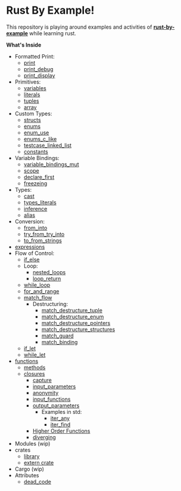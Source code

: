 

# Rust By Example!

This repository is playing around examples and activities of **[rust-by-example](https://doc.rust-lang.org/stable/rust-by-example/index.html)** while learning rust.

**What's Inside**
- Formatted Print:
    - [print](../master/src/print.rs)
	 - [print_debug](../master/src/debug.rs)
	 - [print_display](../master/src/display.rs)
- Primitives:
	- [variables](../master/src/variables.rs)
	 - [literals](../master/src/literals.rs)
	 - [tuples](../master/src/tuples.rs)
	 - [array](../master/src/array.rs)
- Custom Types:
	 - [structs](../master/src/structs.rs)
	 - [enums](../master/src/enums.rs)
	 - [enum_use](../master/src/enum_use.rs)
	 - [enums_c_like](../master/src/enums_c_like.rs)
	 - [testcase_linked_list](../master/src/testcase_linked_list.rs)
	 - [constants](../master/src/constants.rs)
- Variable Bindings:
	 - [variable_bindings_mut](../master/src/variable_bindings_mut.rs)
	 - [scope](../master/src/scope.rs)
	 - [declare_first](../master/src/declare_first.rs)
	 - [freezeing](../master/src/freezeing.rs)
- Types:
	 - [cast](../master/src/cast.rs)
	 - [types_literals](../master/src/types_literals.rs)
	 - [inference](../master/src/inference.rs)
	 - [alias](../master/src/alias.rs)
- Conversion:
	 - [from_into](../master/src/from_into.rs)
	 - [try_from_try_into](../master/src/try_from_try_into.rs) 
	 - [to_from_strings](../master/src/to_from_strings.rs)
- [expressions](../master/src/expressions.rs)
- Flow of Control:
	- [if_else](../master/src/if_else.rs)
	- Loop:
		- [nested_loops](../master/src/nested_loops.rs)
		- [loop_return](../master/src/loop_return.rs)
	- [while_loop](../master/src/while_loop.rs)
	- [for_and_range](../master/src/for_and_range.rs)
	- [match_flow](../master/src/match_flow.rs)
		- Destructuring:
			- [match_destructure_tuple](../master/src/match_destructure_tuple.rs)
			- [match_destructure_enum](../master/src/match_destructure_enum.rs)
			- [match_destructure_pointers](../master/src/match_destructure_pointers.rs)
			- [match_destructure_structures](../master/src/match_destructure_structures.rs)
			- [match_guard](../master/src/match_guard.rs)
			- [match_binding](../master/src/match_binding.rs)
	- [if_let](../master/src/if_let.rs)
	- [while_let](../master/src/while_let.rs)
- [functions](../master/src/functions.rs)
	- [methods](../master/src/methods.rs)
	- [closures](../master/src/closures.rs)
		- [capture](../master/src/capture.rs)
		- [input_parameters](../master/src/input_parameters.rs)
		- [anonymity](../master/src/anonymity.rs)
		- [input_functions](../master/src/input_functions.rs)
		- [output_parameters](../master/src/output_parameters.rs)
			- Examples in std:
				- [iter_any](../master/src/iter_any.rs)
				- [iter_find](../master/src/iter_find.rs)
		- [Higher Order Functions](../master/src/hof.rs)
		- [diverging](../master/src/diverging.rs)
- Modules (wip)
- crates
	- [library](../master/src/rary.rs)
	- [extern crate](../master/src/link.rs)
- Cargo (wip)
- Attributes
	- [dead_code](../master/src/dead_code.rs)
